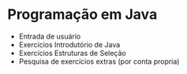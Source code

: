 # Programação em Java

- Entrada de usuário
- Exercícios Introdutório de Java
- Exercícios Estruturas de Seleção
- Pesquisa de exercícios extras (por conta propria)
